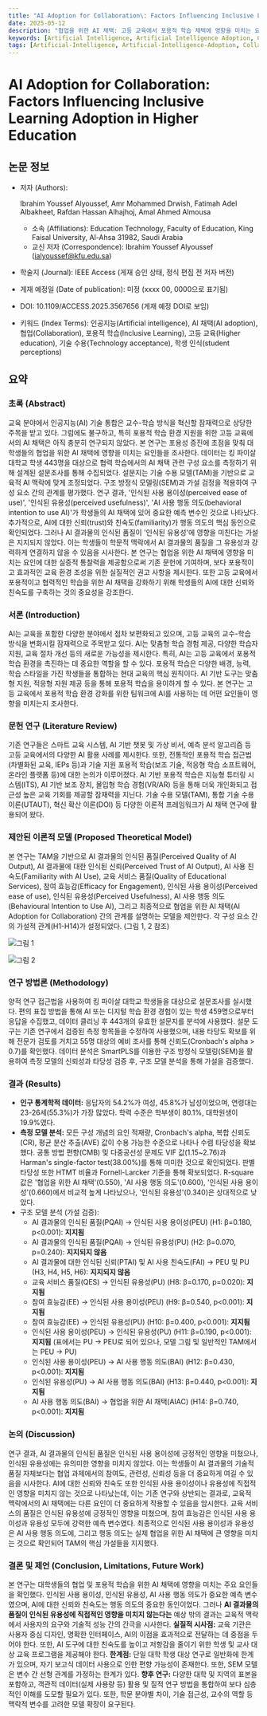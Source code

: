 ```yaml
---
title: "AI Adoption for Collaboration\: Factors Influencing Inclusive Learning Adoption in Higher Education"
date: 2025-05-12
description: "협업을 위한 AI 채택: 고등 교육에서 포용적 학습 채텍에 영향을 미치는 요인"
keywords: [Artificial Intelligence, Artificial Intelligence Adoption, Collaboration, Inclusive Learning, Higher Education, Technology Acceptance, Student Perceptions]
tags: [Artificial-Intelligence, Artificial-Intelligence-Adoption, Collaboration, Inclusive-Learning, Higher-Education, Technology-Acceptance, Student-Perceptions]
---
```


# AI Adoption for Collaboration: Factors Influencing Inclusive Learning Adoption in Higher Education

## 논문 정보

-   저자 (Authors):

     Ibrahim Youssef Alyoussef, Amr Mohammed Drwish, Fatimah Adel Albakheet, Rafdan Hassan Alhajhoj, Amal Ahmed Almousa

    -   소속 (Affiliations): Education Technology, Faculty of Education, King Faisal University, Al-Ahsa 31982, Saudi Arabia
    -   교신 저자 (Correspondence): Ibrahim Youssef Alyoussef (ialyoussef@kfu.edu.sa)

-   학술지 (Journal): IEEE Access (게재 승인 상태, 정식 편집 전 저자 버전)

-   게재 예정일 (Date of publication): 미정 (xxxx 00, 0000으로 표기됨)

-   DOI: 10.1109/ACCESS.2025.3567656 (게재 예정 DOI로 보임)

-   키워드 (Index Terms): 인공지능(Artificial intelligence), AI 채택(AI adoption), 협업(Collaboration), 포용적 학습(Inclusive Learning), 고등 교육(Higher education), 기술 수용(Technology acceptance), 학생 인식(student perceptions)

## 요약

### 초록 (Abstract)

교육 분야에서 인공지능(AI) 기술 통합은 교수-학습 방식을 혁신할 잠재력으로 상당한 주목을 받고 있다.
그럼에도 불구하고, 특히 포용적 학습 환경 지원을 위한 고등 교육에서의 AI 채택은 아직 충분히 연구되지 않았다.
본 연구는 포용성 증진에 초점을 맞춰 대학생들의 협업을 위한 AI 채택에 영향을 미치는 요인들을 조사한다.
데이터는 킹 파이살 대학교 학생 443명을 대상으로 협력 학습에서의 AI 채택 관련 구성 요소를 측정하기 위해 설계된 설문조사를 통해 수집되었다.
설문지는 기술 수용 모델(TAM)을 기반으로 교육적 AI 맥락에 맞게 조정되었다.
구조 방정식 모델링(SEM)과 가설 검정을 적용하여 구성 요소 간의 관계를 평가했다.
연구 결과, '인식된 사용 용이성(perceived ease of use)', '인식된 유용성(perceived usefulness)', 'AI 사용 행동 의도(behavioral intention to use AI)'가 학생들의 AI 채택에 있어 중요한 예측 변수인 것으로 나타났다.
추가적으로, AI에 대한 신뢰(trust)와 친숙도(familiarity)가 행동 의도의 핵심 동인으로 확인되었다.
그러나 AI 결과물의 인식된 품질이 '인식된 유용성'에 영향을 미친다는 가설은 지지되지 않았다.
이는 학생들이 학문적 맥락에서 AI 결과물의 품질을 그 유용성과 강력하게 연결하지 않을 수 있음을 시사한다.
본 연구는 협업을 위한 AI 채택에 영향을 미치는 요인에 대한 실증적 통찰력을 제공함으로써 기존 문헌에 기여하며, 보다 포용적이고 효과적인 교육 환경 조성을 위한 실질적인 권고 사항을 제시한다.
또한 고등 교육에서 포용적이고 협력적인 학습을 위한 AI 채택을 강화하기 위해 학생들의 AI에 대한 신뢰와 친숙도를 구축하는 것의 중요성을 강조한다.

### 서론 (Introduction)

AI는 교육을 포함한 다양한 분야에서 점차 보편화되고 있으며, 고등 교육의 교수-학습 방식을 변화시킬 잠재력으로 주목받고 있다.
AI는 맞춤형 학습 경험 제공, 다양한 학습자 지원, 교육 절차 개선 등의 새로운 가능성을 제시한다.
특히, AI는 고등 교육에서 포용적 학습 환경을 촉진하는 데 중요한 역할을 할 수 있다.
포용적 학습은 다양한 배경, 능력, 학습 스타일을 가진 학생들을 통합하는 현대 교육의 핵심 원칙이다.
AI 기반 도구는 맞춤형 지원, 적응형 자원 제공 등을 통해 포용적 학습을 용이하게 할 수 있다.
본 연구는 고등 교육에서 포용적 학습 환경 강화를 위한 팀워크에 AI를 사용하는 데 어떤 요인들이 영향을 미치는지 조사한다.

### 문헌 연구 (Literature Review)

기존 연구들은 스마트 교육 시스템, AI 기반 챗봇 및 가상 비서, 예측 분석 알고리즘 등 고등 교육에서의 다양한 AI 활용 사례를 제시한다.
또한, 전통적인 포용적 학습 접근법(차별화된 교육, IEPs 등)과 기술 지원 포용적 학습(보조 기술, 적응형 학습 소프트웨어, 온라인 플랫폼 등)에 대한 논의가 이루어졌다.
AI 기반 포용적 학습은 지능형 튜터링 시스템(ITS), AI 기반 보조 장치, 몰입형 학습 경험(VR/AR) 등을 통해 더욱 개인화되고 접근성 높은 교육 기회를 제공할 잠재력을 지닌다.
기술 수용 모델(TAM), 통합 기술 수용 이론(UTAUT), 혁신 확산 이론(DOI) 등 다양한 이론적 프레임워크가 AI 채택 연구에 활용되어 왔다.

### 제안된 이론적 모델 (Proposed Theoretical Model)

본 연구는 TAM을 기반으로 AI 결과물의 인식된 품질(Perceived Quality of AI Output), AI 결과물에 대한 인식된 신뢰(Perceived Trust of AI Output), AI 사용 친숙도(Familiarity with AI Use), 교육 서비스 품질(Quality of Educational Services), 참여 효능감(Efficacy for Engagement), 인식된 사용 용이성(Perceived ease of use), 인식된 유용성(Perceived Usefulness), AI 사용 행동 의도(Behavioural Intention to Use AI), 그리고 최종적으로 협업을 위한 AI 채택(AI Adoption for Collaboration) 간의 관계를 설명하는 모델을 제안한다.
각 구성 요소 간의 가설적 관계(H1-H14)가 설정되었다. (그림 1, 2 참조)

![그림 1](./img/AI-Adoption-for-Collaboration-Factors-Influencing-Inclusive-Lerning-Adoption-in-Higher-Education/image-20250512133652568.png)

![그림 2](./img/AI-Adoption-for-Collaboration-Factors-Influencing-Inclusive-Lerning-Adoption-in-Higher-Education/image-20250512133703845.png)

### 연구 방법론 (Methodology)

양적 연구 접근법을 사용하여 킹 파이살 대학교 학생들을 대상으로 설문조사를 실시했다.
편의 표집 방법을 통해 AI 또는 디지털 학습 환경 경험이 있는 학생 459명으로부터 응답을 수집했고, 데이터 클리닝 후 443개의 유효한 설문지를 분석에 사용했다.
설문 도구는 기존 연구에서 검증된 측정 항목들을 수정하여 사용했으며, 내용 타당도 확보를 위해 전문가 검토를 거치고 55명 대상의 예비 조사를 통해 신뢰도(Cronbach's alpha > 0.7)를 확인했다.
데이터 분석은 SmartPLS를 이용한 구조 방정식 모델링(SEM)을 활용하여 측정 모델의 신뢰성과 타당성 검증 후, 구조 모델 분석을 통해 가설을 검증했다.

### 결과 (Results)

-   **인구 통계학적 데이터:** 응답자의 54.2%가 여성, 45.8%가 남성이었으며, 연령대는 23-26세(55.3%)가 가장 많았다. 학력 수준은 학부생이 80.1%, 대학원생이 19.9%였다.
-   **측정 모델 분석:** 모든 구성 개념의 요인 적재량, Cronbach's alpha, 복합 신뢰도(CR), 평균 분산 추출(AVE) 값이 수용 가능한 수준으로 나타나 수렴 타당성을 확보했다. 공통 방법 편향(CMB) 및 다중공선성 문제도 VIF 값(1.15~2.76)과 Harman's single-factor test(38.00%)를 통해 미미한 것으로 확인되었다. 판별 타당성 또한 HTMT 비율과 Fornell-Larcker 기준을 통해 확보되었다. R-square 값은 '협업을 위한 AI 채택'(0.550), 'AI 사용 행동 의도'(0.600), '인식된 사용 용이성'(0.660)에서 비교적 높게 나타났으나, '인식된 유용성'(0.340)은 상대적으로 낮았다.
-   구조 모델 분석 (가설 검증):
    -   AI 결과물의 인식된 품질(PQAI) → 인식된 사용 용이성(PEU) (H1: β=0.180, p<0.001): **지지됨**
    -   AI 결과물의 인식된 품질(PQAI) → 인식된 유용성(PU) (H2: β=0.070, p=0.240): **지지되지 않음**
    -   AI 결과물에 대한 인식된 신뢰(PTAI) 및 AI 사용 친숙도(FAI) → PEU 및 PU (H3, H4, H5, H6): **지지되지 않음**
    -   교육 서비스 품질(QES) → 인식된 유용성(PU) (H8: β=0.170, p=0.020): **지지됨**
    -   참여 효능감(EE) → 인식된 사용 용이성(PEU) (H9: β=0.540, p<0.001): **지지됨**
    -   참여 효능감(EE) → 인식된 유용성(PU) (H10: β=0.400, p<0.001): **지지됨**
    -   인식된 사용 용이성(PEU) → 인식된 유용성(PU) (H11: β=0.190, p<0.001): **지지됨** (표에서는 PU → PEU로 되어 있으나, 모델 그림 및 일반적인 TAM에서는 PEU → PU)
    -   인식된 사용 용이성(PEU) → AI 사용 행동 의도(BAI) (H12: β=0.430, p<0.001): **지지됨**
    -   인식된 유용성(PU) → AI 사용 행동 의도(BAI) (H13: β=0.440, p<0.001): **지지됨**
    -   AI 사용 행동 의도(BAI) → 협업을 위한 AI 채택(AIAC) (H14: β=0.740, p<0.001): **지지됨**

### 논의 (Discussion)

연구 결과, AI 결과물의 인식된 품질은 인식된 사용 용이성에 긍정적인 영향을 미쳤으나, 인식된 유용성에는 유의미한 영향을 미치지 않았다.
이는 학생들이 AI 결과물의 기술적 품질 자체보다는 협업 과제에서의 참여도, 관련성, 신뢰성 등을 더 중요하게 여길 수 있음을 시사한다.
AI에 대한 신뢰와 친숙도 또한 인식된 사용 용이성이나 유용성에 직접적인 영향을 미치지 않는 것으로 나타났는데, 이는 기존 연구와 상반되는 결과로, 교육적 맥락에서의 AI 채택에는 다른 요인이 더 중요하게 작용할 수 있음을 암시한다.
교육 서비스의 품질은 인식된 유용성에 긍정적인 영향을 미쳤으며, 참여 효능감은 인식된 사용 용이성과 유용성 모두에 강력한 예측 변수였다.
최종적으로 인식된 사용 용이성과 유용성은 AI 사용 행동 의도에, 그리고 행동 의도는 실제 협업을 위한 AI 채택에 큰 영향을 미치는 것으로 확인되어 TAM의 핵심 가설들을 지지했다.

### 결론 및 제언 (Conclusion, Limitations, Future Work)

본 연구는 대학생들의 협업 및 포용적 학습을 위한 AI 채택에 영향을 미치는 주요 요인들을 확인했다.
인식된 사용 용이성, 인식된 유용성, AI 사용 행동 의도가 중요한 예측 변수였으며, AI에 대한 신뢰와 친숙도는 행동 의도의 중요한 동인이었다.
그러나 **AI 결과물의 품질이 인식된 유용성에 직접적인 영향을 미치지 않는다는** 예상 밖의 결과는 교육적 맥락에서 사용자의 요구와 기술적 성능 간의 간극을 시사한다.
**실질적 시사점:** 교육 기관은 사용자 중심 디자인, 명확한 인터페이스, AI의 이점을 효과적으로 전달하는 데 중점을 두어야 한다.
또한, AI 도구에 대한 친숙도를 높이고 저항감을 줄이기 위한 학생 및 교사 대상 교육 프로그램을 제공해야 한다.
**한계점:** 단일 대학 학생 대상 연구로 일반화에 한계가 있으며, 자기 보고식 데이터 사용으로 인한 편향 가능성이 존재한다.
또한, SEM 모델은 변수 간 선형 관계를 가정하는 한계가 있다.
**향후 연구:** 다양한 대학 및 지역의 표본을 포함하고, 객관적 데이터(실제 사용량 등) 활용 및 질적 연구 방법을 통합하여 보다 심층적인 이해를 도모할 필요가 있다.
또한, 학문 분야별 차이, 기술 접근성, 교수의 역할 등 맥락적 변수를 고려한 모델 확장이 요구된다.